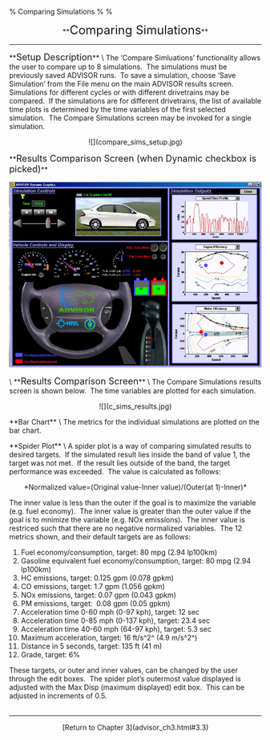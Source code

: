 % Comparing Simulations
% 
% 

<center>
**<font size="+2">Comparing Simulations</font>**

* * * * *

</center>
<p>
**<font size="+1">Setup Description</font>** \
The ‘Compare Simluations’ functionality allows the user to compare up to
8 simulations.  The simulations must be previously saved ADVISOR runs. 
To save a simulation, choose ‘Save Simulation’ from the File menu on the
main ADVISOR results screen.  Simulations for different cycles or with
different drivetrains may be compared.  If the simulations are for
different drivetrains, the list of available time plots is determined by
the time variables of the first selected simulation.  The Compare
Simulations screen may be invoked for a single simulation.

<center>
<p>
![](compare_sims_setup.jpg)

</center>
**<font size="+1">Results Comparison Screen (when Dynamic checkbox is
picked)</font>**

![](compare_sims_dynamic.jpg)

<p>
\
**<font size="+1">Results Comparison Screen</font>** \
The Compare Simulations results screen is shown below.  The time
variables are plotted for each simulation.

<center>
<p>
![](c_sims_results.jpg)

</center>
**Bar Chart** \
The metrics for the individual simulations are plotted on the bar chart.

<p>
**Spider Plot** \
A spider plot is a way of comparing simulated results to desired
targets.  If the simulated result lies inside the band of value 1, the
target was not met.  If the result lies outside of the band, the target
performance was exceeded.  The value is calculated as follows:

<center>
<p>
*Normalized value=(Original value-Inner value)/(Outer(at 1)-Inner)*

</center>
The inner value is less than the outer if the goal is to maximize the
variable (e.g. fuel economy).  The inner value is greater than the outer
value if the goal is to mnimize the variable (e.g. NOx emissions).  The
inner value is restriced such that there are no negative normalized
variables.  The 12 metrics shown, and their default targets are as
follows:

1.  Fuel economy/consumption, target: 80 mpg (2.94 lp100km)
2.  Gasoline equivalent fuel economy/consumption, target: 80 mpg (2.94
    lp100km)
3.  HC emissions, target: 0.125 gpm (0.078 gpkm)
4.  CO emissions, target: 1.7 gpm (1.056 gpkm)
5.  NOx emissions, target: 0.07 gpm (0.043 gpkm)
6.  PM emissions, target:  0.08 gpm (0.05 gpkm)
7.  Acceleration time 0-60 mph (0-97 kph), target: 12 sec
8.  Acceleration time 0-85 mph (0-137 kph), target: 23.4 sec
9.  Acceleration time 40-60 mph (64-97 kph), target: 5.3 sec
10. Maximum acceleration, target: 16 ft/s^2^ (4.9 m/s^2^)
11. Distance in 5 seconds, target: 135 ft (41 m)
12. Grade, target: 6%

These targets, or outer and inner values, can be changed by the user
through the edit boxes.  The spider plot’s outermost value displayed is
adjusted with the Max Disp (maximum displayed) edit box.  This can be
adjusted in increments of 0.5. \
 

* * * * *

<center>
[Return to Chapter 3](advisor_ch3.html#3.3)

</center>
